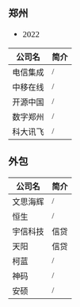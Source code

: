 <span  style="font-family: Simsun,serif; font-size: 17px; ">

### 郑州

- 2022

| 公司名  | 简介  |
|------|-----|
| 电信集成 | /   |
| 中移在线 | /   |
| 开源中国 | /   |
| 数字郑州 | /   |
| 科大讯飞 | /   |

### 外包

| 公司名  | 简介  |
|------|-----|
| 文思海辉 | /   |
| 恒生   | /   |
| 宇信科技 | 信贷  |
| 天阳   | 信贷  |
| 柯蓝   | /   |
| 神码   | /   | 
| 安硕   | /   |

</span>
